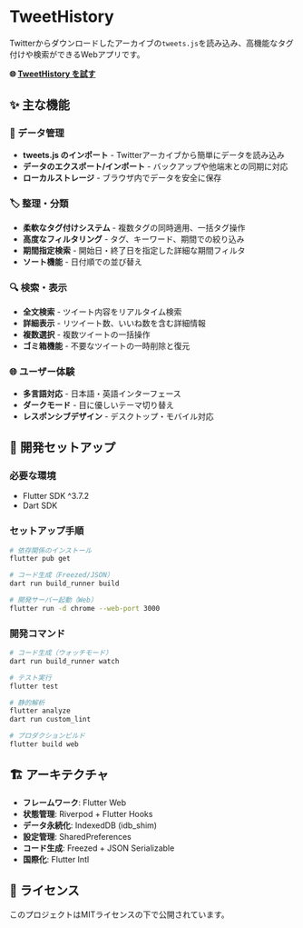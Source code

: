 # TweetHistory

Twitterからダウンロードしたアーカイブの`tweets.js`を読み込み、高機能なタグ付けや検索ができるWebアプリです。

**🌐 [TweetHistory を試す](https://nozomi-hiragi.github.io/TweetHistory/)**

## ✨ 主な機能

### 📂 データ管理
- **tweets.js のインポート** - Twitterアーカイブから簡単にデータを読み込み
- **データのエクスポート/インポート** - バックアップや他端末との同期に対応
- **ローカルストレージ** - ブラウザ内でデータを安全に保存

### 🏷️ 整理・分類
- **柔軟なタグ付けシステム** - 複数タグの同時適用、一括タグ操作
- **高度なフィルタリング** - タグ、キーワード、期間での絞り込み
- **期間指定検索** - 開始日・終了日を指定した詳細な期間フィルタ
- **ソート機能** - 日付順での並び替え

### 🔍 検索・表示
- **全文検索** - ツイート内容をリアルタイム検索
- **詳細表示** - リツイート数、いいね数を含む詳細情報
- **複数選択** - 複数ツイートの一括操作
- **ゴミ箱機能** - 不要なツイートの一時削除と復元

### 🌐 ユーザー体験
- **多言語対応** - 日本語・英語インターフェース
- **ダークモード** - 目に優しいテーマ切り替え
- **レスポンシブデザイン** - デスクトップ・モバイル対応

## 🚀 開発セットアップ

### 必要な環境
- Flutter SDK ^3.7.2
- Dart SDK

### セットアップ手順

```bash
# 依存関係のインストール
flutter pub get

# コード生成（Freezed/JSON）
dart run build_runner build

# 開発サーバー起動（Web）
flutter run -d chrome --web-port 3000
```

### 開発コマンド

```bash
# コード生成（ウォッチモード）
dart run build_runner watch

# テスト実行
flutter test

# 静的解析
flutter analyze
dart run custom_lint

# プロダクションビルド
flutter build web
```

## 🏗️ アーキテクチャ

- **フレームワーク**: Flutter Web
- **状態管理**: Riverpod + Flutter Hooks
- **データ永続化**: IndexedDB (idb_shim)
- **設定管理**: SharedPreferences
- **コード生成**: Freezed + JSON Serializable
- **国際化**: Flutter Intl

## 📄 ライセンス

このプロジェクトはMITライセンスの下で公開されています。

